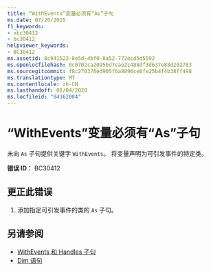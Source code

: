 ```yaml
---
title: “WithEvents”变量必须有“As”子句
ms.date: 07/20/2015
f1_keywords:
- vbc30412
- bc30412
helpviewer_keywords:
- BC30412
ms.assetid: 8c941523-8e5d-4bf0-8a52-772ecd5d5592
ms.openlocfilehash: 0c0702ca2095bd7cae2c488df3d637e88d202783
ms.sourcegitcommit: f8c270376ed905f6a8896ce0fe25b4f4b38ff498
ms.translationtype: MT
ms.contentlocale: zh-CN
ms.lasthandoff: 06/04/2020
ms.locfileid: "84362004"
---
```

# <a name="withevents-variables-must-have-an-as-clause"></a>“WithEvents”变量必须有“As”子句
未向 `As` 子句提供关键字 `WithEvents`。 将变量声明为可引发事件的特定类。  
  
 **错误 ID：** BC30412  
  
## <a name="to-correct-this-error"></a>更正此错误  
  
1. 添加指定可引发事件的类的 `As` 子句。  
  
## <a name="see-also"></a>另请参阅

- [WithEvents 和 Handles 子句](../programming-guide/language-features/events/index.md#withevents-and-the-handles-clause)
- [Dim 语句](../language-reference/statements/dim-statement.md)
